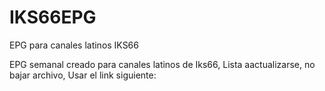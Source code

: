 # IKS66EPG
EPG para canales latinos IKS66

EPG semanal creado para canales latinos de Iks66, Lista aactualizarse, no bajar archivo, Usar el link siguiente:


